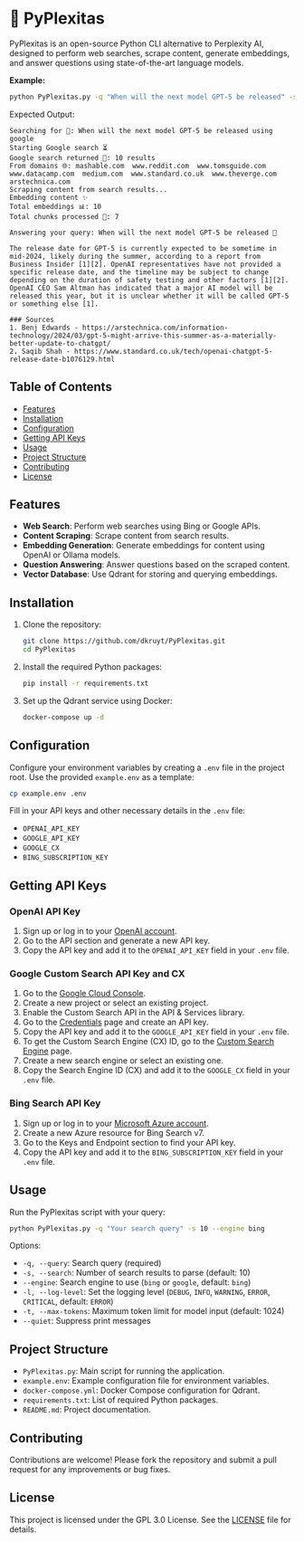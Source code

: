 # 🌟 PyPlexitas

PyPlexitas is an open-source Python CLI alternative to Perplexity AI, designed to perform web searches, scrape content, generate embeddings, and answer questions using state-of-the-art language models.

**Example:**
```bash
python PyPlexitas.py -q "When will the next model GPT-5 be released" -s 10 --engine google 
```

Expected Output:
```
Searching for 🔎: When will the next model GPT-5 be released using google
Starting Google search ⏳
Google search returned 🔗: 10 results
From domains 🌐: mashable.com  www.reddit.com  www.tomsguide.com  www.datacamp.com  medium.com  www.standard.co.uk  www.theverge.com  arstechnica.com  
Scraping content from search results...
Embedding content ✨
Total embeddings 📊: 10
Total chunks processed 🧩: 7

Answering your query: When will the next model GPT-5 be released 🙋

The release date for GPT-5 is currently expected to be sometime in mid-2024, likely during the summer, according to a report from Business Insider [1][2]. OpenAI representatives have not provided a specific release date, and the timeline may be subject to change depending on the duration of safety testing and other factors [1][2]. OpenAI CEO Sam Altman has indicated that a major AI model will be released this year, but it is unclear whether it will be called GPT-5 or something else [1].

### Sources
1. Benj Edwards - https://arstechnica.com/information-technology/2024/03/gpt-5-might-arrive-this-summer-as-a-materially-better-update-to-chatgpt/
2. Saqib Shah - https://www.standard.co.uk/tech/openai-chatgpt-5-release-date-b1076129.html
```

## Table of Contents
- [Features](#features)
- [Installation](#installation)
- [Configuration](#configuration)
- [Getting API Keys](#getting-api-keys)
- [Usage](#usage)
- [Project Structure](#project-structure)
- [Contributing](#contributing)
- [License](#license)

## Features
- **Web Search**: Perform web searches using Bing or Google APIs.
- **Content Scraping**: Scrape content from search results.
- **Embedding Generation**: Generate embeddings for content using OpenAI or Ollama models.
- **Question Answering**: Answer questions based on the scraped content.
- **Vector Database**: Use Qdrant for storing and querying embeddings.

## Installation
1. Clone the repository:
    ```bash
    git clone https://github.com/dkruyt/PyPlexitas.git
    cd PyPlexitas
    ```

2. Install the required Python packages:
    ```bash
    pip install -r requirements.txt
    ```

3. Set up the Qdrant service using Docker:
    ```bash
    docker-compose up -d
    ```

## Configuration
Configure your environment variables by creating a `.env` file in the project root. Use the provided `example.env` as a template:
```bash
cp example.env .env
```
Fill in your API keys and other necessary details in the `.env` file:
- `OPENAI_API_KEY`
- `GOOGLE_API_KEY`
- `GOOGLE_CX`
- `BING_SUBSCRIPTION_KEY`

## Getting API Keys

### OpenAI API Key
1. Sign up or log in to your [OpenAI account](https://www.openai.com/).
2. Go to the API section and generate a new API key.
3. Copy the API key and add it to the `OPENAI_API_KEY` field in your `.env` file.

### Google Custom Search API Key and CX
1. Go to the [Google Cloud Console](https://console.cloud.google.com/).
2. Create a new project or select an existing project.
3. Enable the Custom Search API in the API & Services library.
4. Go to the [Credentials](https://console.cloud.google.com/apis/credentials) page and create an API key.
5. Copy the API key and add it to the `GOOGLE_API_KEY` field in your `.env` file.
6. To get the Custom Search Engine (CX) ID, go to the [Custom Search Engine](https://cse.google.com/cse/) page.
7. Create a new search engine or select an existing one.
8. Copy the Search Engine ID (CX) and add it to the `GOOGLE_CX` field in your `.env` file.

### Bing Search API Key
1. Sign up or log in to your [Microsoft Azure account](https://azure.microsoft.com/).
2. Create a new Azure resource for Bing Search v7.
3. Go to the Keys and Endpoint section to find your API key.
4. Copy the API key and add it to the `BING_SUBSCRIPTION_KEY` field in your `.env` file.

## Usage
Run the PyPlexitas script with your query:
```bash
python PyPlexitas.py -q "Your search query" -s 10 --engine bing
```
Options:
- `-q, --query`: Search query (required)
- `-s, --search`: Number of search results to parse (default: 10)
- `--engine`: Search engine to use (`bing` or `google`, default: `bing`)
- `-l, --log-level`: Set the logging level (`DEBUG`, `INFO`, `WARNING`, `ERROR`, `CRITICAL`, default: `ERROR`)
- `-t, --max-tokens`: Maximum token limit for model input (default: 1024)
- `--quiet`: Suppress print messages

## Project Structure
- `PyPlexitas.py`: Main script for running the application.
- `example.env`: Example configuration file for environment variables.
- `docker-compose.yml`: Docker Compose configuration for Qdrant.
- `requirements.txt`: List of required Python packages.
- `README.md`: Project documentation.

## Contributing
Contributions are welcome! Please fork the repository and submit a pull request for any improvements or bug fixes.

## License
This project is licensed under the GPL 3.0 License. See the [LICENSE](LICENSE) file for details.


